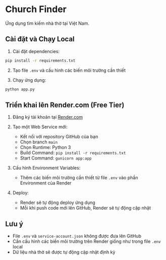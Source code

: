 # Church Finder

Ứng dụng tìm kiếm nhà thờ tại Việt Nam.

## Cài đặt và Chạy Local

1. Cài đặt dependencies:
```bash
pip install -r requirements.txt
```

2. Tạo file `.env` và cấu hình các biến môi trường cần thiết

3. Chạy ứng dụng:
```bash
python app.py
```

## Triển khai lên Render.com (Free Tier)

1. Đăng ký tài khoản tại [Render.com](https://render.com)

2. Tạo một Web Service mới:
   - Kết nối với repository GitHub của bạn
   - Chọn branch `main`
   - Chọn Runtime: Python 3
   - Build Command: `pip install -r requirements.txt`
   - Start Command: `gunicorn app:app`

3. Cấu hình Environment Variables:
   - Thêm các biến môi trường cần thiết từ file `.env` vào phần Environment của Render

4. Deploy:
   - Render sẽ tự động deploy ứng dụng
   - Mỗi khi push code mới lên GitHub, Render sẽ tự động cập nhật

## Lưu ý

- File `.env` và `service-account.json` không được đưa lên GitHub
- Cần cấu hình các biến môi trường trên Render giống như trong file `.env` local
- Dữ liệu nhà thờ sẽ được tự động cập nhật định kỳ
